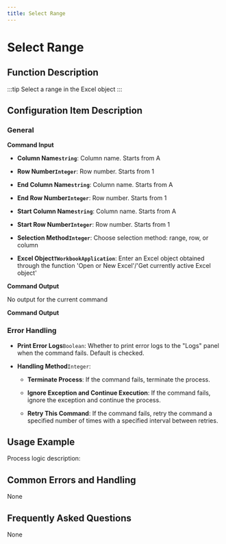 ```yaml
---
title: Select Range
---
```


# Select Range

## Function Description

:::tip 
Select a range in the Excel object
:::

## Configuration Item Description

### General

**Command Input**

- **Column Name`string`**: Column name. Starts from A

- **Row Number`Integer`**: Row number. Starts from 1

- **End Column Name`string`**: Column name. Starts from A

- **End Row Number`Integer`**: Row number. Starts from 1

- **Start Column Name`string`**: Column name. Starts from A

- **Start Row Number`Integer`**: Row number. Starts from 1

- **Selection Method`Integer`**: Choose selection method: range, row, or column

- **Excel Object`TWorkbookApplication`**: Enter an Excel object obtained through the function 'Open or New Excel'/'Get currently active Excel object'


**Command Output**

No output for the current command


**Command Output**

### Error Handling

- **Print Error Logs**`Boolean`: Whether to print error logs to the "Logs" panel when the command fails. Default is checked. 

- **Handling Method**`Integer`:

    - **Terminate Process**: If the command fails, terminate the process.

    - **Ignore Exception and Continue Execution**: If the command fails, ignore the exception and continue the process.

    - **Retry This Command**: If the command fails, retry the command a specified number of times with a specified interval between retries.

## Usage Example

Process logic description:

## Common Errors and Handling

None

## Frequently Asked Questions

None

